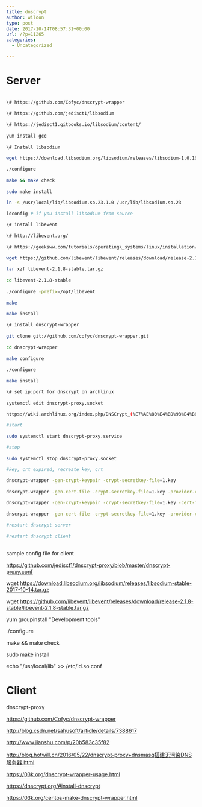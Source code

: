 ```yaml
---
title: dnscrypt
author: wiloon
type: post
date: 2017-10-14T08:57:31+00:00
url: /?p=11265
categories:
  - Uncategorized

---
```

# Server

```bash
  
\# https://github.com/Cofyc/dnscrypt-wrapper
  
\# https://github.com/jedisct1/libsodium
  
\# https://jedisct1.gitbooks.io/libsodium/content/
  
yum install gcc
  
\# Install libsodium
  
wget https://download.libsodium.org/libsodium/releases/libsodium-1.0.16.tar.gz

./configure
  
make && make check
  
sudo make install

ln -s /usr/local/lib/libsodium.so.23.1.0 /usr/lib/libsodium.so.23
  
ldconfig # if you install libsodium from source

\# install libevent
  
\# http://libevent.org/
  
\# https://geeksww.com/tutorials/operating\_systems/linux/installation/how\_to\_install\_libevent\_on\_debianubuntucentos_linux.php

wget https://github.com/libevent/libevent/releases/download/release-2.1.8-stable/libevent-2.1.8-stable.tar.gz
  
tar xzf libevent-2.1.8-stable.tar.gz
  
cd libevent-2.1.8-stable
  
./configure -prefix=/opt/libevent
  
make
  
make install

\# install dnscrypt-wrapper
  
git clone git://github.com/cofyc/dnscrypt-wrapper.git
  
cd dnscrypt-wrapper
  
make configure
  
./configure
  
make install

\# set ip:port for dnscrypt on archlinux
  
systemctl edit dnscrypt-proxy.socket
  
https://wiki.archlinux.org/index.php/DNSCrypt_(%E7%AE%80%E4%BD%93%E4%B8%AD%E6%96%87)

#start
  
sudo systemctl start dnscrypt-proxy.service

#stop
  
sudo systemctl stop dnscrypt-proxy.socket

#key, crt expired, recreate key, crt
  
dnscrypt-wrapper -gen-crypt-keypair -crypt-secretkey-file=1.key
  
dnscrypt-wrapper -gen-cert-file -crypt-secretkey-file=1.key -provider-cert-file=1.cert -provider-publickey-file=public.key -provider-secretkey-file=secret.key

dnscrypt-wrapper -gen-crypt-keypair -crypt-secretkey-file=1.key -cert-file-expire-days=365
  
dnscrypt-wrapper -gen-cert-file -crypt-secretkey-file=1.key -provider-cert-file=1.cert -provider-publickey-file=public.key -provider-secretkey-file=secret.key -cert-file-expire-days=365
  
#restart dnscrypt server
  
#restart dnscrypt client
  
```

sample config file for client
  
https://github.com/jedisct1/dnscrypt-proxy/blob/master/dnscrypt-proxy.conf

wget https://download.libsodium.org/libsodium/releases/libsodium-stable-2017-10-14.tar.gz
  
wget https://github.com/libevent/libevent/releases/download/release-2.1.8-stable/libevent-2.1.8-stable.tar.gz

yum groupinstall "Development tools"

./configure
  
make && make check
  
sudo make install

echo "/usr/local/lib" >> /etc/ld.so.conf

# Client

dnscrypt-proxy

https://github.com/Cofyc/dnscrypt-wrapper
  
http://blog.csdn.net/sahusoft/article/details/7388617

http://www.jianshu.com/p/20b583c35f82
  
http://blog.hotwill.cn/2016/05/22/dnscrypt-proxy+dnsmasq搭建无污染DNS服务器.html
  
https://03k.org/dnscrypt-wrapper-usage.html
  
https://dnscrypt.org/#install-dnscrypt
  
https://03k.org/centos-make-dnscrypt-wrapper.html